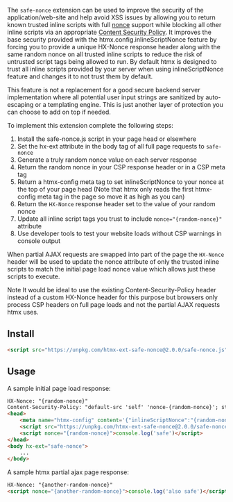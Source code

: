 The `safe-nonce` extension can be used to improve the security of the application/web-site and help avoid XSS issues by allowing you to return known trusted inline scripts with full [nonce](https://developer.mozilla.org/docs/Web/HTML/Global_attributes/nonce) support while blocking all other inline scripts via an appropriate [Content Security Policy](https://developer.mozilla.org/en-US/docs/Web/HTTP/CSP). It improves the base security provided with the htmx.config.inlineScriptNonce feature by forcing you to provide a unique HX-Nonce response header along with the same random nonce on all trusted inline scripts to reduce the risk of untrusted script tags being allowed to run. By default htmx is designed to trust all inline scripts provided by your server when using inlineScriptNonce feature and changes it to not trust them by default.

This feature is not a replacement for a good secure backend server implementation where all potential user input strings are sanitized by auto-escaping or a templating engine. This is just another layer of protection you can choose to add on top if needed. 

To implement this extension complete the following steps:

1. Install the safe-nonce.js script in your page head or elsewhere
2. Set the hx-ext attribute in the body tag of all full page requests to `safe-nonce`
3. Generate a truly random nonce value on each server response
4. Return the random nonce in your CSP response header or in a CSP meta tag
5. Return a htmx-config meta tag to set inlineScriptNonce to your nonce at the top of your page head (Note that htmx only reads the first htmx-config meta tag in the page so move it as high as you can)
6. Return the `HX-Nonce` response header set to the value of your random nonce
7. Update all inline script tags you trust to include `nonce="{random-nonce}"` attribute
8. Use developer tools to test your website loads without CSP warnings in console output

When partial AJAX requests are swapped into part of the page the `HX-Nonce` header will be used to update the nonce attribute of only the trusted inline scripts to match the initial page load nonce value which allows just these scripts to execute.

Note It would be ideal to use the existing Content-Security-Policy header instead of a custom HX-Nonce header for this purpose but browsers only process CSP headers on full page loads and not the partial AJAX requests htmx uses. 

## Install

```html
<script src="https://unpkg.com/htmx-ext-safe-nonce@2.0.0/safe-nonce.js"></script>
```

## Usage

A sample initial page load response:

```html
HX-Nonce: "{random-nonce}"
Content-Security-Policy: "default-src 'self' 'nonce-{random-nonce}'; style-src 'self' 'nonce-{random-nonce}'"
<head>
    <meta name="htmx-config" content='{"inlineScriptNonce":"{random-nonce}","inlineStyleNonce":"{random-nonce}"}'>
    <script src="https://unpkg.com/htmx-ext-safe-nonce@2.0.0/safe-nonce.js"></script>
    <script nonce="{random-nonce}">console.log('safe')</script>
</head>
<body hx-ext="safe-nonce">
    ...
</body>
```

A sample htmx partial ajax page response:

```html
HX-Nonce: "{another-random-nonce}"
<script nonce="{another-random-nonce}">console.log('also safe')</script>
```